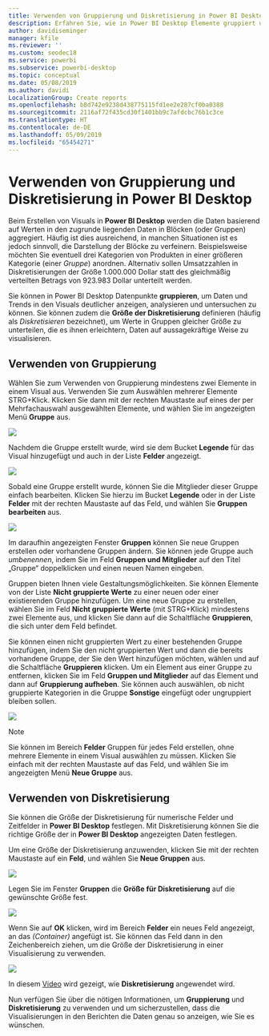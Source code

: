```yaml
---
title: Verwenden von Gruppierung und Diskretisierung in Power BI Desktop
description: Erfahren Sie, wie in Power BI Desktop Elemente gruppiert und diskretisiert werden.
author: davidiseminger
manager: kfile
ms.reviewer: ''
ms.custom: seodec18
ms.service: powerbi
ms.subservice: powerbi-desktop
ms.topic: conceptual
ms.date: 05/08/2019
ms.author: davidi
LocalizationGroup: Create reports
ms.openlocfilehash: b8d742e9238d438775115fd1ee2e287cf0ba0388
ms.sourcegitcommit: 2116af72f435cd30f1401bb9c7afdcbc76b1c3ce
ms.translationtype: HT
ms.contentlocale: de-DE
ms.lasthandoff: 05/09/2019
ms.locfileid: "65454271"
---
```

# <a name="use-grouping-and-binning-in-power-bi-desktop"></a>Verwenden von Gruppierung und Diskretisierung in Power BI Desktop
Beim Erstellen von Visuals in **Power BI Desktop** werden die Daten basierend auf Werten in den zugrunde liegenden Daten in Blöcken (oder Gruppen) aggregiert. Häufig ist dies ausreichend, in manchen Situationen ist es jedoch sinnvoll, die Darstellung der Blöcke zu verfeinern. Beispielsweise möchten Sie eventuell drei Kategorien von Produkten in einer größeren Kategorie (einer *Gruppe*) anordnen. Alternativ sollen Umsatzzahlen in Diskretisierungen der Größe 1.000.000 Dollar statt des gleichmäßig verteilten Betrags von 923.983 Dollar unterteilt werden.

Sie können in Power BI Desktop Datenpunkte **gruppieren**, um Daten und Trends in den Visuals deutlicher anzeigen, analysieren und untersuchen zu können. Sie können zudem die **Größe der Diskretisierung** definieren (häufig als *Diskretisieren* bezeichnet), um Werte in Gruppen gleicher Größe zu unterteilen, die es ihnen erleichtern, Daten auf aussagekräftige Weise zu visualisieren.

## <a name="using-grouping"></a>Verwenden von Gruppierung
Wählen Sie zum Verwenden von Gruppierung mindestens zwei Elemente in einem Visual aus. Verwenden Sie zum Auswählen mehrerer Elemente STRG+Klick. Klicken Sie dann mit der rechten Maustaste auf eines der per Mehrfachauswahl ausgewählten Elemente, und wählen Sie im angezeigten Menü **Gruppe** aus.

![](media/desktop-grouping-and-binning/grouping-binning_1.png)

Nachdem die Gruppe erstellt wurde, wird sie dem Bucket **Legende** für das Visual hinzugefügt und auch in der Liste **Felder** angezeigt.

![](media/desktop-grouping-and-binning/grouping-binning_2.png)

Sobald eine Gruppe erstellt wurde, können Sie die Mitglieder dieser Gruppe einfach bearbeiten. Klicken Sie hierzu im Bucket **Legende** oder in der Liste **Felder** mit der rechten Maustaste auf das Feld, und wählen Sie **Gruppen bearbeiten** aus.

![](media/desktop-grouping-and-binning/grouping-binning_3.png)

Im daraufhin angezeigten Fenster **Gruppen** können Sie neue Gruppen erstellen oder vorhandene Gruppen ändern. Sie können jede Gruppe auch *umbenennen*, indem Sie im Feld **Gruppen und Mitglieder** auf den Titel „Gruppe“ doppelklicken und einen neuen Namen eingeben.

Gruppen bieten Ihnen viele Gestaltungsmöglichkeiten. Sie können Elemente von der Liste **Nicht gruppierte Werte** zu einer neuen oder einer existierenden Gruppe hinzufügen. Um eine neue Gruppe zu erstellen, wählen Sie im Feld **Nicht gruppierte Werte** (mit STRG+Klick) mindestens zwei Elemente aus, und klicken Sie dann auf die Schaltfläche **Gruppieren**, die sich unter dem Feld befindet.

Sie können einen nicht gruppierten Wert zu einer bestehenden Gruppe hinzufügen, indem Sie den nicht gruppierten Wert und dann die bereits vorhandene Gruppe, der Sie den Wert hinzufügen möchten, wählen und auf die Schaltfläche **Gruppieren** klicken. Um ein Element aus einer Gruppe zu entfernen, klicken Sie im Feld **Gruppen und Mitglieder** auf das Element und dann auf **Gruppierung aufheben**. Sie können auch auswählen, ob nicht gruppierte Kategorien in die Gruppe **Sonstige** eingefügt oder ungruppiert bleiben sollen.

![](media/desktop-grouping-and-binning/grouping-binning_4.png)

> [!NOTE]
> Sie können im Bereich **Felder** Gruppen für jedes Feld erstellen, ohne mehrere Elemente in einem Visual auswählen zu müssen. Klicken Sie einfach mit der rechten Maustaste auf das Feld, und wählen Sie im angezeigten Menü **Neue Gruppe** aus.

## <a name="using-binning"></a>Verwenden von Diskretisierung
Sie können die Größe der Diskretisierung für numerische Felder und Zeitfelder in **Power BI Desktop** festlegen. Mit Diskretisierung können Sie die richtige Größe der in **Power BI Desktop** angezeigten Daten festlegen.

Um eine Größe der Diskretisierung anzuwenden, klicken Sie mit der rechten Maustaste auf ein **Feld**, und wählen Sie **Neue Gruppen** aus.

![](media/desktop-grouping-and-binning/grouping-binning_5.png)

Legen Sie im Fenster **Gruppen** die **Größe für Diskretisierung** auf die gewünschte Größe fest.

![](media/desktop-grouping-and-binning/grouping-binning_6.png)

Wenn Sie auf **OK** klicken, wird im Bereich **Felder** ein neues Feld angezeigt, an das *(Container)* angefügt ist. Sie können das Feld dann in den Zeichenbereich ziehen, um die Größe der Diskretisierung in einer Visualisierung zu verwenden.

![](media/desktop-grouping-and-binning/grouping-binning_7.png)

In diesem [Video](https://www.youtube.com/watch?v=BRvdZSfO0DY) wird gezeigt, wie **Diskretisierung** angewendet wird.

Nun verfügen Sie über die nötigen Informationen, um **Gruppierung** und **Diskretisierung** zu verwenden und um sicherzustellen, dass die Visualisierungen in den Berichten die Daten genau so anzeigen, wie Sie es wünschen.

